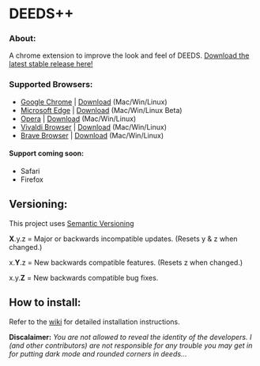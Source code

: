 # DEEDS++
### About:
A chrome extension to improve the look and feel of DEEDS. [Download the latest stable release here!](https://github.com/cgsdiscord/deeds-cord/releases/latest)

### Supported Browsers:
- [Google Chrome](https://github.com/cgsdiscord/deeds-cord/wiki/Installation#google_chrome) | [Download](https://www.google.com.au/chrome/ "Download Google Chrome") (Mac/Win/Linux)
- [Microsoft Edge](https://github.com/cgsdiscord/deeds-cord/wiki/Installation#edge) | [Download](https://www.microsoft.com/en-us/edge "Download Microsoft Edge") (Mac/Win/Linux Beta)
- [Opera](https://github.com/cgsdiscord/deeds-cord/wiki/Installation#opera) | [Download](https://www.opera.com/download "Download Opera") (Mac/Win/Linux)
- [Vivaldi Browser](https://github.com/cgsdiscord/deeds-cord/wiki/Installation#vivaldi) | [Download](https://vivaldi.com/download/ "Download Vivaldi Browser") (Mac/Win/Linux)
- [Brave Browser](https://github.com/cgsdiscord/deeds-cord/wiki/Installation#brave) | [Download](https://brave.com/download/ "Download Brave Browser") (Mac/Win/Linux)
 
#### Support coming soon:
- Safari
- Firefox

## Versioning:
This project uses [Semantic Versioning](https://semver.org)

**X**.y.z = Major or backwards incompatible updates. (Resets y & z when changed.) 

x.**Y**.z = New backwards compatible features. (Resets z when changed.)

x.y.**Z** = New backwards compatible bug fixes.
## How to install:
Refer to the [wiki](https://github.com/cgsdiscord/deeds-cord/wiki/Installation) for detailed installation instructions.



**Discalaimer:** *You are not allowed to reveal the identity of the developers. I (and other contributors) are not responsible for any trouble you may get in for putting dark mode and rounded corners in deeds...*
